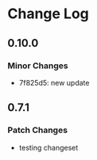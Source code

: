 # Change Log

## 0.10.0

### Minor Changes

- 7f825d5: new update

## 0.7.1

### Patch Changes

- testing changeset
